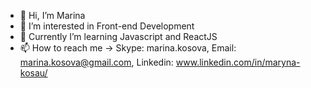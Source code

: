 - 👋 Hi, I’m Marina
- 👀 I’m interested in Front-end Development
- 🌱 Currently I’m learning Javascript and ReactJS
- 📫 How to reach me -> Skype: marina.kosova, Email: marina.kosova@gmail.com, Linkedin: www.linkedin.com/in/maryna-kosau/
